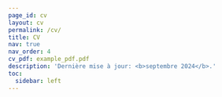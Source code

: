 ```yaml
---
page_id: cv
layout: cv
permalink: /cv/
title: CV
nav: true
nav_order: 4
cv_pdf: example_pdf.pdf
description: 'Dernière mise à jour: <b>septembre 2024</b>.'
toc:
  sidebar: left
---
```

